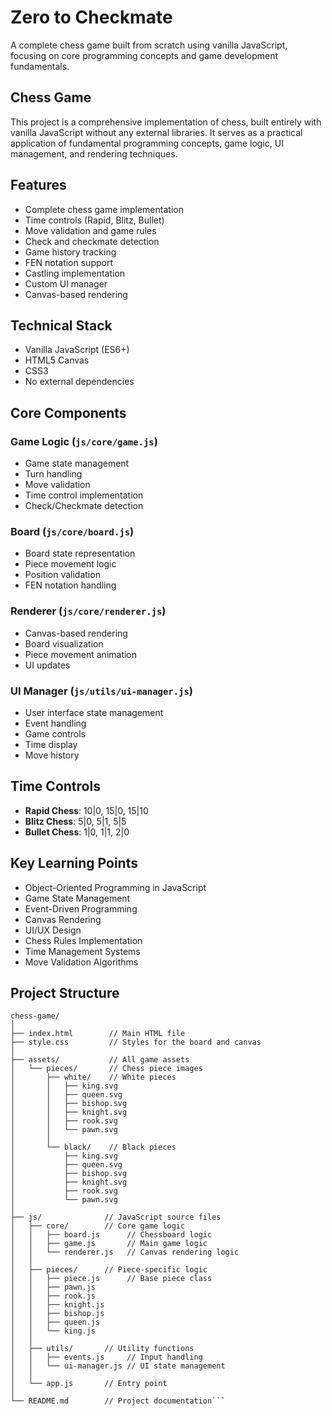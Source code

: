 # Zero to Checkmate
A complete chess game built from scratch using vanilla JavaScript, focusing on core programming concepts and game development fundamentals.

## Chess Game
This project is a comprehensive implementation of chess, built entirely with vanilla JavaScript without any external libraries. It serves as a practical application of fundamental programming concepts, game logic, UI management, and rendering techniques.

## Features
- Complete chess game implementation
- Time controls (Rapid, Blitz, Bullet)
- Move validation and game rules
- Check and checkmate detection
- Game history tracking
- FEN notation support
- Castling implementation
- Custom UI manager
- Canvas-based rendering

## Technical Stack
- Vanilla JavaScript (ES6+)
- HTML5 Canvas
- CSS3
- No external dependencies

## Core Components

### Game Logic (`js/core/game.js`)
- Game state management
- Turn handling
- Move validation
- Time control implementation
- Check/Checkmate detection

### Board (`js/core/board.js`)
- Board state representation
- Piece movement logic
- Position validation
- FEN notation handling

### Renderer (`js/core/renderer.js`)
- Canvas-based rendering
- Board visualization
- Piece movement animation
- UI updates

### UI Manager (`js/utils/ui-manager.js`)
- User interface state management
- Event handling
- Game controls
- Time display
- Move history

## Time Controls
- **Rapid Chess**: 10|0, 15|0, 15|10
- **Blitz Chess**: 5|0, 5|1, 5|5
- **Bullet Chess**: 1|0, 1|1, 2|0

## Key Learning Points
- Object-Oriented Programming in JavaScript
- Game State Management
- Event-Driven Programming
- Canvas Rendering
- UI/UX Design
- Chess Rules Implementation
- Time Management Systems
- Move Validation Algorithms

## Project Structure 
```
chess-game/
│
├── index.html        // Main HTML file
├── style.css         // Styles for the board and canvas
│
├── assets/           // All game assets
│   └── pieces/       // Chess piece images
│       ├── white/    // White pieces
│       │   ├── king.svg
│       │   ├── queen.svg
│       │   ├── bishop.svg
│       │   ├── knight.svg
│       │   ├── rook.svg
│       │   └── pawn.svg
│       │
│       └── black/    // Black pieces
│           ├── king.svg
│           ├── queen.svg
│           ├── bishop.svg
│           ├── knight.svg
│           ├── rook.svg
│           └── pawn.svg
│
├── js/              // JavaScript source files
│   ├── core/        // Core game logic
│   │   ├── board.js      // Chessboard logic
│   │   ├── game.js       // Main game logic
│   │   └── renderer.js   // Canvas rendering logic
│   │
│   ├── pieces/      // Piece-specific logic
│   │   ├── piece.js      // Base piece class
│   │   ├── pawn.js
│   │   ├── rook.js
│   │   ├── knight.js
│   │   ├── bishop.js
│   │   ├── queen.js
│   │   └── king.js
│   │
│   ├── utils/       // Utility functions
│   │   ├── events.js     // Input handling
│   │   └── ui-manager.js // UI state management
│   │
│   └── app.js       // Entry point
│
└── README.md        // Project documentation```
